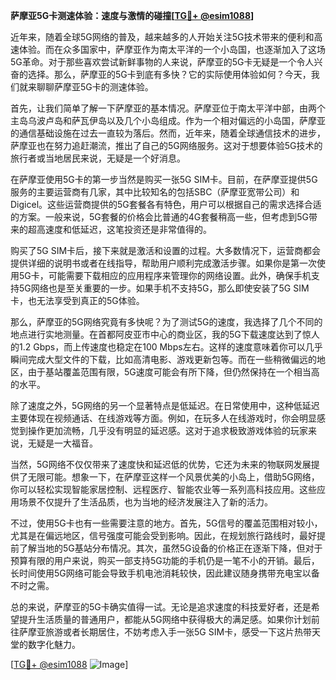 **萨摩亚5G卡测速体验：速度与激情的碰撞[[TG💪+ @esim1088](https://t.me/s/esim1088)]**

近年来，随着全球5G网络的普及，越来越多的人开始关注5G技术带来的便利和高速体验。而在众多国家中，萨摩亚作为南太平洋的一个小岛国，也逐渐加入了这场5G革命。对于那些喜欢尝试新鲜事物的人来说，萨摩亚的5G卡无疑是一个令人兴奋的选择。那么，萨摩亚的5G卡到底有多快？它的实际使用体验如何？今天，我们就来聊聊萨摩亚5G卡的测速体验。

首先，让我们简单了解一下萨摩亚的基本情况。萨摩亚位于南太平洋中部，由两个主岛乌波卢岛和萨瓦伊岛以及几个小岛组成。作为一个相对偏远的小岛国，萨摩亚的通信基础设施在过去一直较为落后。然而，近年来，随着全球通信技术的进步，萨摩亚也在努力追赶潮流，推出了自己的5G网络服务。这对于想要体验5G技术的旅行者或当地居民来说，无疑是一个好消息。

在萨摩亚使用5G卡的第一步当然是购买一张5G SIM卡。目前，在萨摩亚提供5G服务的主要运营商有几家，其中比较知名的包括SBC（萨摩亚宽带公司）和Digicel。这些运营商提供的5G套餐各有特色，用户可以根据自己的需求选择合适的方案。一般来说，5G套餐的价格会比普通的4G套餐稍高一些，但考虑到5G带来的超高速度和低延迟，这笔投资还是非常值得的。

购买了5G SIM卡后，接下来就是激活和设置的过程。大多数情况下，运营商都会提供详细的说明书或者在线指导，帮助用户顺利完成激活步骤。如果你是第一次使用5G卡，可能需要下载相应的应用程序来管理你的网络设置。此外，确保手机支持5G网络也是至关重要的一步。如果手机不支持5G，那么即使安装了5G SIM卡，也无法享受到真正的5G体验。

那么，萨摩亚的5G网络究竟有多快呢？为了测试5G的速度，我选择了几个不同的地点进行实地测量。在首都阿皮亚市中心的商业区，我的5G下载速度达到了惊人的1.2 Gbps，而上传速度也稳定在100 Mbps左右。这样的速度意味着你可以几乎瞬间完成大型文件的下载，比如高清电影、游戏更新包等。而在一些稍微偏远的地区，由于基站覆盖范围有限，5G速度可能会有所下降，但仍然保持在一个相当高的水平。

除了速度之外，5G网络的另一个显著特点是低延迟。在日常使用中，这种低延迟主要体现在视频通话、在线游戏等方面。例如，在玩多人在线游戏时，你会明显感觉到操作更加流畅，几乎没有明显的延迟感。这对于追求极致游戏体验的玩家来说，无疑是一大福音。

当然，5G网络不仅仅带来了速度快和延迟低的优势，它还为未来的物联网发展提供了无限可能。想象一下，在萨摩亚这样一个风景优美的小岛上，借助5G网络，你可以轻松实现智能家居控制、远程医疗、智能农业等一系列高科技应用。这些应用场景不仅提升了生活品质，也为当地的经济发展注入了新的活力。

不过，使用5G卡也有一些需要注意的地方。首先，5G信号的覆盖范围相对较小，尤其是在偏远地区，信号强度可能会受到影响。因此，在规划旅行路线时，最好提前了解当地的5G基站分布情况。其次，虽然5G设备的价格正在逐渐下降，但对于预算有限的用户来说，购买一部支持5G功能的手机仍是一笔不小的开销。最后，长时间使用5G网络可能会导致手机电池消耗较快，因此建议随身携带充电宝以备不时之需。

总的来说，萨摩亚的5G卡确实值得一试。无论是追求速度的科技爱好者，还是希望提升生活质量的普通用户，都能从5G网络中获得极大的满足感。如果你计划前往萨摩亚旅游或者长期居住，不妨考虑入手一张5G SIM卡，感受一下这片热带天堂的数字化魅力。

[[TG💪+ @esim1088](https://t.me/s/esim1088) ![Image](https://i.postimg.cc/4NQfJmqS/Snipaste-2025-05-13-00-14-12.png)]